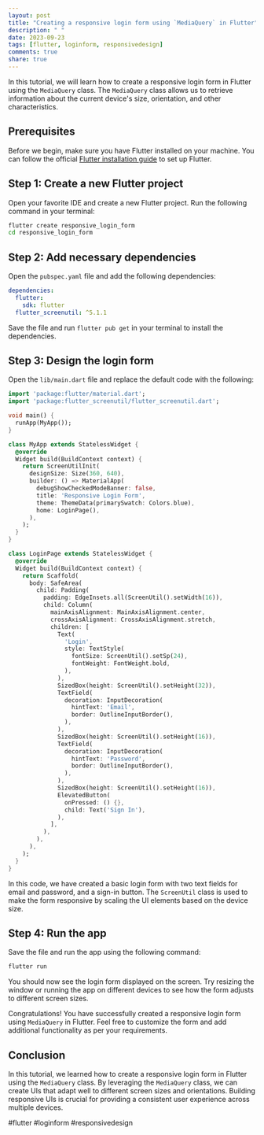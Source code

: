 ```yaml
---
layout: post
title: "Creating a responsive login form using `MediaQuery` in Flutter"
description: " "
date: 2023-09-23
tags: [flutter, loginform, responsivedesign]
comments: true
share: true
---
```


In this tutorial, we will learn how to create a responsive login form in Flutter using the `MediaQuery` class. The `MediaQuery` class allows us to retrieve information about the current device's size, orientation, and other characteristics.

## Prerequisites

Before we begin, make sure you have Flutter installed on your machine. You can follow the official [Flutter installation guide](https://flutter.dev/docs/get-started/install) to set up Flutter.

## Step 1: Create a new Flutter project

Open your favorite IDE and create a new Flutter project. Run the following command in your terminal:

```bash
flutter create responsive_login_form
cd responsive_login_form
```

## Step 2: Add necessary dependencies

Open the `pubspec.yaml` file and add the following dependencies:

```yaml
dependencies:
  flutter:
    sdk: flutter
  flutter_screenutil: ^5.1.1
```

Save the file and run `flutter pub get` in your terminal to install the dependencies.

## Step 3: Design the login form

Open the `lib/main.dart` file and replace the default code with the following:

```dart
import 'package:flutter/material.dart';
import 'package:flutter_screenutil/flutter_screenutil.dart';

void main() {
  runApp(MyApp());
}

class MyApp extends StatelessWidget {
  @override
  Widget build(BuildContext context) {
    return ScreenUtilInit(
      designSize: Size(360, 640),
      builder: () => MaterialApp(
        debugShowCheckedModeBanner: false,
        title: 'Responsive Login Form',
        theme: ThemeData(primarySwatch: Colors.blue),
        home: LoginPage(),
      ),
    );
  }
}

class LoginPage extends StatelessWidget {
  @override
  Widget build(BuildContext context) {
    return Scaffold(
      body: SafeArea(
        child: Padding(
          padding: EdgeInsets.all(ScreenUtil().setWidth(16)),
          child: Column(
            mainAxisAlignment: MainAxisAlignment.center,
            crossAxisAlignment: CrossAxisAlignment.stretch,
            children: [
              Text(
                'Login',
                style: TextStyle(
                  fontSize: ScreenUtil().setSp(24),
                  fontWeight: FontWeight.bold,
                ),
              ),
              SizedBox(height: ScreenUtil().setHeight(32)),
              TextField(
                decoration: InputDecoration(
                  hintText: 'Email',
                  border: OutlineInputBorder(),
                ),
              ),
              SizedBox(height: ScreenUtil().setHeight(16)),
              TextField(
                decoration: InputDecoration(
                  hintText: 'Password',
                  border: OutlineInputBorder(),
                ),
              ),
              SizedBox(height: ScreenUtil().setHeight(16)),
              ElevatedButton(
                onPressed: () {},
                child: Text('Sign In'),
              ),
            ],
          ),
        ),
      ),
    );
  }
}
```

In this code, we have created a basic login form with two text fields for email and password, and a sign-in button. The `ScreenUtil` class is used to make the form responsive by scaling the UI elements based on the device size.

## Step 4: Run the app

Save the file and run the app using the following command:

```bash
flutter run
```

You should now see the login form displayed on the screen. Try resizing the window or running the app on different devices to see how the form adjusts to different screen sizes.

Congratulations! You have successfully created a responsive login form using `MediaQuery` in Flutter. Feel free to customize the form and add additional functionality as per your requirements.

## Conclusion

In this tutorial, we learned how to create a responsive login form in Flutter using the `MediaQuery` class. By leveraging the `MediaQuery` class, we can create UIs that adapt well to different screen sizes and orientations. Building responsive UIs is crucial for providing a consistent user experience across multiple devices.

#flutter #loginform #responsivedesign